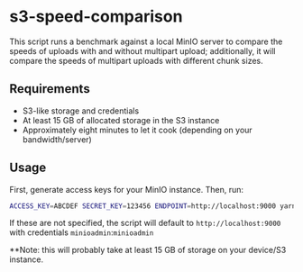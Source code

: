 # s3-speed-comparison

This script runs a benchmark against a local MinIO server to compare the speeds
of uploads with and without multipart upload; additionally, it will compare the
speeds of multipart uploads with different chunk sizes.

## Requirements

- S3-like storage and credentials
- At least 15 GB of allocated storage in the S3 instance
- Approximately eight minutes to let it cook (depending on your bandwidth/server)

## Usage

First, generate access keys for your MinIO instance. Then, run:

```sh
ACCESS_KEY=ABCDEF SECRET_KEY=123456 ENDPOINT=http://localhost:9000 yarn benchmark
```

If these are not specified, the script will default to `http://localhost:9000` with credentials `minioadmin`:`minioadmin`

\*\*Note: this will probably take at least 15 GB of storage on your device/S3 instance.

